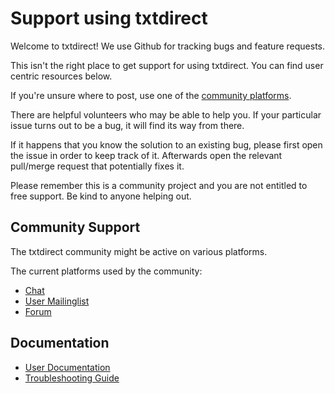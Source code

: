 # Support using txtdirect

Welcome to txtdirect! We use Github for tracking bugs and feature requests.

This isn't the right place to get support for using txtdirect. You can find user centric resources below.

If you're unsure where to post, use one of the [community platforms](#community-support).


There are helpful volunteers who may be able to help you.
If your particular issue turns out to be a bug, it will find its way from there.

If it happens that you know the solution to an existing bug, please first open the issue in order to keep track of it.
Afterwards open the relevant pull/merge request that potentially fixes it.

Please remember this is a community project and you are not entitled to free support.
Be kind to anyone helping out.
## Community Support

The txtdirect community might be active on various platforms.

The current platforms used by the community:
* [Chat](chat.example.com)
* [User Mailinglist](list.example.com)
* [Forum](forum.example.com)



## Documentation

* [User Documentation](/docs)
* [Troubleshooting Guide](/docs/troubleshooting.md)
